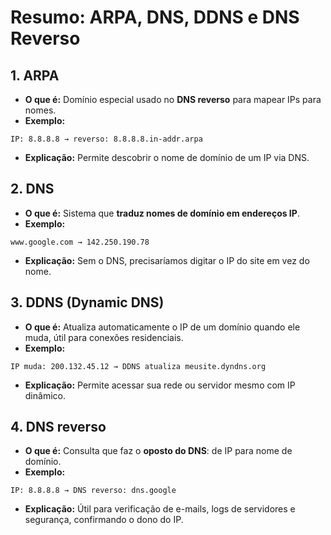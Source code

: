 # Resumo: ARPA, DNS, DDNS e DNS Reverso

## 1. ARPA

- **O que é:** Domínio especial usado no **DNS reverso** para mapear IPs para nomes.
- **Exemplo:**

```
IP: 8.8.8.8 → reverso: 8.8.8.8.in-addr.arpa
```

- **Explicação:** Permite descobrir o nome de domínio de um IP via DNS.

## 2. DNS

- **O que é:** Sistema que **traduz nomes de domínio em endereços IP**.
- **Exemplo:**

```
www.google.com → 142.250.190.78
```

- **Explicação:** Sem o DNS, precisaríamos digitar o IP do site em vez do nome.

## 3. DDNS (Dynamic DNS)

- **O que é:** Atualiza automaticamente o IP de um domínio quando ele muda, útil para conexões residenciais.
- **Exemplo:**

```
IP muda: 200.132.45.12 → DDNS atualiza meusite.dyndns.org
```

- **Explicação:** Permite acessar sua rede ou servidor mesmo com IP dinâmico.

## 4. DNS reverso

- **O que é:** Consulta que faz o **oposto do DNS**: de IP para nome de domínio.
- **Exemplo:**

```
IP: 8.8.8.8 → DNS reverso: dns.google
```

- **Explicação:** Útil para verificação de e-mails, logs de servidores e segurança, confirmando o dono do IP.

